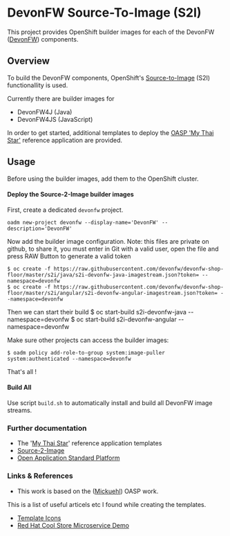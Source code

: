 # DevonFW Source-To-Image (S2I)

This project provides OpenShift builder images for each of the DevonFW ([DevonFW](https://github.com/devonfw)) components.


## Overview

To build the DevonFW components, OpenShift's [Source-to-Image](https://github.com/openshift/source-to-image) (S2I) functionallity is used. 

Currently there are builder images for

* DevonFW4J (Java)
* DevonFW4JS (JavaScript)

In order to get started, additional templates to deploy the [OASP 'My Thai Star'](https://github.com/oasp/my-thai-star) reference application are provided.


## Usage

Before using the builder images, add them to the OpenShift cluster.

#### Deploy the Source-2-Image builder images

First, create a dedicated `devonfw` project.

    oadm new-project devonfw --display-name='DevonFW' --description='DevonFW'

Now add the builder image configuration.
Note: this files are private on github, to share it, you must enter in Git with a valid user, open the file and press RAW Button to generate a valid token

    $ oc create -f https://raw.githubusercontent.com/devonfw/devonfw-shop-floor/master/s2i/java/s2i-devonfw-java-imagestream.json?token= --namespace=devonfw
    $ oc create -f https://raw.githubusercontent.com/devonfw/devonfw-shop-floor/master/s2i/angular/s2i-devonfw-angular-imagestream.json?token= --namespace=devonfw

Then we can start their build
    $ oc start-build s2i-devonfw-java --namespace=devonfw
    $ oc start-build s2i-devonfw-angular --namespace=devonfw
    
Make sure other projects can access the builder images:

    $ oadm policy add-role-to-group system:image-puller system:authenticated --namespace=devonfw

That's all !

#### Build All

Use script `build.sh` to automatically install and build all DevonFW image streams.

<!--- TO DO: Use script `build-mythaistar.sh` to automatically creates a project 'My Thai Star' and deploys the reference application. -->

### Further documentation

* The '[My Thai Star](templates/mythaistar)' reference application templates
* [Source-2-Image](https://github.com/openshift/source-to-image)
* [Open Application Standard Platform](https://github.com/oasp)

### Links & References
 
* This work is based on the ([Mickuehl](https://github.com/mickuehl/s2i-oasp)) OASP work.

This is a list of useful articels etc I found while creating the templates.

* [Template Icons](https://github.com/openshift/openshift-docs/issues/1329)
* [Red Hat Cool Store Microservice Demo](https://github.com/jbossdemocentral/coolstore-microservice)
